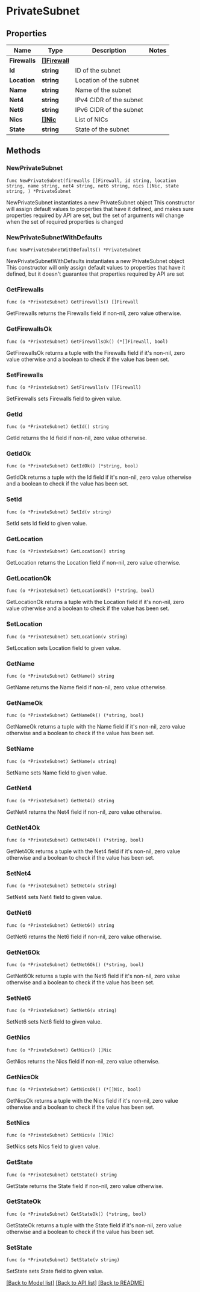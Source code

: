 # PrivateSubnet

## Properties

Name | Type | Description | Notes
------------ | ------------- | ------------- | -------------
**Firewalls** | [**[]Firewall**](Firewall.md) |  | 
**Id** | **string** | ID of the subnet | 
**Location** | **string** | Location of the subnet | 
**Name** | **string** | Name of the subnet | 
**Net4** | **string** | IPv4 CIDR of the subnet | 
**Net6** | **string** | IPv6 CIDR of the subnet | 
**Nics** | [**[]Nic**](Nic.md) | List of NICs | 
**State** | **string** | State of the subnet | 

## Methods

### NewPrivateSubnet

`func NewPrivateSubnet(firewalls []Firewall, id string, location string, name string, net4 string, net6 string, nics []Nic, state string, ) *PrivateSubnet`

NewPrivateSubnet instantiates a new PrivateSubnet object
This constructor will assign default values to properties that have it defined,
and makes sure properties required by API are set, but the set of arguments
will change when the set of required properties is changed

### NewPrivateSubnetWithDefaults

`func NewPrivateSubnetWithDefaults() *PrivateSubnet`

NewPrivateSubnetWithDefaults instantiates a new PrivateSubnet object
This constructor will only assign default values to properties that have it defined,
but it doesn't guarantee that properties required by API are set

### GetFirewalls

`func (o *PrivateSubnet) GetFirewalls() []Firewall`

GetFirewalls returns the Firewalls field if non-nil, zero value otherwise.

### GetFirewallsOk

`func (o *PrivateSubnet) GetFirewallsOk() (*[]Firewall, bool)`

GetFirewallsOk returns a tuple with the Firewalls field if it's non-nil, zero value otherwise
and a boolean to check if the value has been set.

### SetFirewalls

`func (o *PrivateSubnet) SetFirewalls(v []Firewall)`

SetFirewalls sets Firewalls field to given value.


### GetId

`func (o *PrivateSubnet) GetId() string`

GetId returns the Id field if non-nil, zero value otherwise.

### GetIdOk

`func (o *PrivateSubnet) GetIdOk() (*string, bool)`

GetIdOk returns a tuple with the Id field if it's non-nil, zero value otherwise
and a boolean to check if the value has been set.

### SetId

`func (o *PrivateSubnet) SetId(v string)`

SetId sets Id field to given value.


### GetLocation

`func (o *PrivateSubnet) GetLocation() string`

GetLocation returns the Location field if non-nil, zero value otherwise.

### GetLocationOk

`func (o *PrivateSubnet) GetLocationOk() (*string, bool)`

GetLocationOk returns a tuple with the Location field if it's non-nil, zero value otherwise
and a boolean to check if the value has been set.

### SetLocation

`func (o *PrivateSubnet) SetLocation(v string)`

SetLocation sets Location field to given value.


### GetName

`func (o *PrivateSubnet) GetName() string`

GetName returns the Name field if non-nil, zero value otherwise.

### GetNameOk

`func (o *PrivateSubnet) GetNameOk() (*string, bool)`

GetNameOk returns a tuple with the Name field if it's non-nil, zero value otherwise
and a boolean to check if the value has been set.

### SetName

`func (o *PrivateSubnet) SetName(v string)`

SetName sets Name field to given value.


### GetNet4

`func (o *PrivateSubnet) GetNet4() string`

GetNet4 returns the Net4 field if non-nil, zero value otherwise.

### GetNet4Ok

`func (o *PrivateSubnet) GetNet4Ok() (*string, bool)`

GetNet4Ok returns a tuple with the Net4 field if it's non-nil, zero value otherwise
and a boolean to check if the value has been set.

### SetNet4

`func (o *PrivateSubnet) SetNet4(v string)`

SetNet4 sets Net4 field to given value.


### GetNet6

`func (o *PrivateSubnet) GetNet6() string`

GetNet6 returns the Net6 field if non-nil, zero value otherwise.

### GetNet6Ok

`func (o *PrivateSubnet) GetNet6Ok() (*string, bool)`

GetNet6Ok returns a tuple with the Net6 field if it's non-nil, zero value otherwise
and a boolean to check if the value has been set.

### SetNet6

`func (o *PrivateSubnet) SetNet6(v string)`

SetNet6 sets Net6 field to given value.


### GetNics

`func (o *PrivateSubnet) GetNics() []Nic`

GetNics returns the Nics field if non-nil, zero value otherwise.

### GetNicsOk

`func (o *PrivateSubnet) GetNicsOk() (*[]Nic, bool)`

GetNicsOk returns a tuple with the Nics field if it's non-nil, zero value otherwise
and a boolean to check if the value has been set.

### SetNics

`func (o *PrivateSubnet) SetNics(v []Nic)`

SetNics sets Nics field to given value.


### GetState

`func (o *PrivateSubnet) GetState() string`

GetState returns the State field if non-nil, zero value otherwise.

### GetStateOk

`func (o *PrivateSubnet) GetStateOk() (*string, bool)`

GetStateOk returns a tuple with the State field if it's non-nil, zero value otherwise
and a boolean to check if the value has been set.

### SetState

`func (o *PrivateSubnet) SetState(v string)`

SetState sets State field to given value.



[[Back to Model list]](../README.md#documentation-for-models) [[Back to API list]](../README.md#documentation-for-api-endpoints) [[Back to README]](../README.md)


